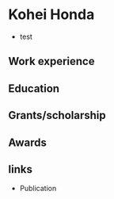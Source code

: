 # Kohei Honda

- test

## Work experience

## Education

## Grants/scholarship

## Awards

## links

- Publication
